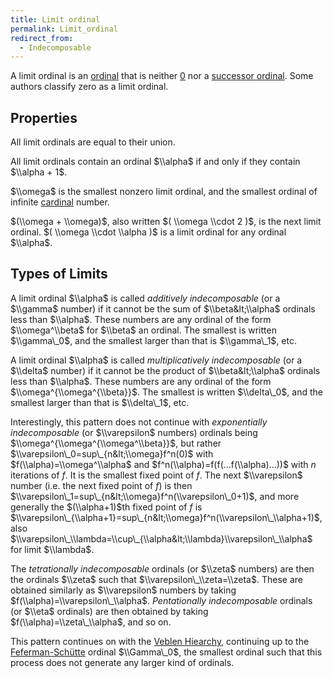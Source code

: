 ```yaml
---
title: Limit ordinal
permalink: Limit_ordinal
redirect_from:
  - Indecomposable
---
```



A limit ordinal is an
[ordinal](Ordinal "Ordinal")
that is neither
[$0$](Zero "Zero") nor a
[successor
ordinal](Successor_ordinal "Successor ordinal").
Some authors classify zero as a limit ordinal.

## Properties

All limit ordinals are equal to their union.

All limit ordinals contain an ordinal $\\alpha$ if and only if they
contain $\\alpha + 1$.

$\\omega$ is the smallest nonzero limit ordinal, and the smallest
ordinal of infinite
[cardinal](Cardinal "Cardinal")
number.

$(\\omega + \\omega)$, also written $( \\omega \\cdot 2 )$, is the next
limit ordinal. $( \\omega \\cdot \\alpha )$ is a limit ordinal for any
ordinal $\\alpha$.

## Types of Limits

A limit ordinal $\\alpha$ is called *additively indecomposable* (or a
$\\gamma$ number) if it cannot be the sum of $\\beta&lt;\\alpha$
ordinals less than $\\alpha$. These numbers are any ordinal of the form
$\\omega^\\beta$ for $\\beta$ an ordinal. The smallest is written
$\\gamma\_0$, and the smallest larger than that is $\\gamma\_1$, etc.

A limit ordinal $\\alpha$ is called *multiplicatively indecomposable*
(or a $\\delta$ number) if it cannot be the product of
$\\beta&lt;\\alpha$ ordinals less than $\\alpha$. These numbers are any
ordinal of the form $\\omega^{\\omega^{\\beta}}$. The smallest is
written $\\delta\_0$, and the smallest larger than that is $\\delta\_1$,
etc.

Interestingly, this pattern does not continue with *exponentially
indecomposable* (or $\\varepsilon$ numbers) ordinals being
$\\omega^{\\omega^{\\omega^\\beta}}$, but rather
$\\varepsilon\_0=sup\_{n&lt;\\omega}f^n(0)$ with
$f(\\alpha)=\\omega^\\alpha$ and $f^n(\\alpha)=f(f(...f(\\alpha)...))$
with $n$ iterations of $f$. It is the smallest fixed point of $f$. The
next $\\varepsilon$ number (i.e. the next fixed point of $f$) is then
$\\varepsilon\_1=sup\_{n&lt;\\omega}f^n(\\varepsilon\_0+1)$, and more
generally the $(\\alpha+1)$th fixed point of $f$ is
$\\varepsilon\_{\\alpha+1}=sup\_{n&lt;\\omega}f^n(\\varepsilon\_\\alpha+1)$,
also
$\\varepsilon\_\\lambda=\\cup\_{\\alpha&lt;\\lambda}\\varepsilon\_\\alpha$
for limit $\\lambda$.

The *tetrationally indecomposable* ordinals (or $\\zeta$ numbers) are
then the ordinals $\\zeta$ such that $\\varepsilon\_\\zeta=\\zeta$.
These are obtained similarly as $\\varepsilon$ numbers by taking
$f(\\alpha)=\\varepsilon\_\\alpha$. *Pentationally indecomposable*
ordinals (or $\\eta$ ordinals) are then obtained by taking
$f(\\alpha)=\\zeta\_\\alpha$, and so on.

This pattern continues on with the [Veblen
Hiearchy](Feferman-Sch%C3%BCtte "Feferman-Schütte"),
continuing up to the
[Feferman-Schütte](Feferman-Sch%C3%BCtte "Feferman-Schütte")
ordinal $\\Gamma\_0$, the smallest ordinal such that this process does
not generate any larger kind of ordinals.


